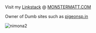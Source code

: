 Visit my [Linkstack](https://linkstack.org/) @ [MON5TERMATT.COM](https://mon5termatt.com)

Owner of Dumb sites such as [pigeonsp.in](https://pigeonsp.in)


![nimona2](https://github.com/user-attachments/assets/e4453c7d-1c07-4ee5-bf21-632ccc0c8424)





<!--
**mon5termatt/mon5termatt** is a ✨ _special_ ✨ repository because its `README.md` (this file) appears on your GitHub profile.

Here are some ideas to get you started:

- 🔭 I’m currently working on ...
- 🌱 I’m currently learning ...
- 👯 I’m looking to collaborate on ...
- 🤔 I’m looking for help with ...
- 💬 Ask me about ...
- 📫 How to reach me: ...
- 😄 Pronouns: ...
- ⚡ Fun fact: ...
-->
